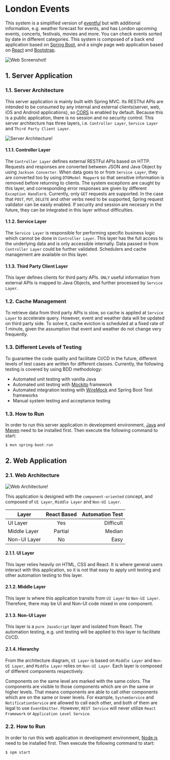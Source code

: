 # London Events

This system is a simplified version of [eventful](https://www.eventful.com) but with additional information, e.g. weather forecast for events, and has London upcoming events, concerts, festivals, movies and more. You can check events sorted by date in different categories. This system is composed of a back end application based on [Spring Boot](https://spring.io/projects/spring-boot), and a single page web application based on [React](https://reactjs.org/) and [Bootstrap](https://getbootstrap.com/).

![Web Screenshot!](/doc/web-screenshot.png)

## 1. Server Application
### 1.1. Server Architecture
This server application is mainly built with Spring MVC. Its RESTful APIs are intended to be consumed by any internal and external clients(server, web, iOS and Android applications), so [CORS](https://en.wikipedia.org/wiki/Cross-origin_resource_sharing) is enabled by default. Because this is a public application, there is no session and no security control. This server architecture has three layers, i.e. `Controller Layer`, `Service Layer` and `Third Party Client Layer`. 

![Server Architecture!](/doc/server-architecture.jpeg)

#### 1.1.1. Controller Layer
The `Controller Layer` defines external RESTFul APIs based on HTTP. Requests and responses are converted between JSON and Java Object by using `Jackson Converter`. When data goes to or from `Service Layer`, they are converted too by using `DTOModel Mapper`s so that sensitive information is removed before returning to clients. The system exceptions are caught by this layer, and corresponding error responses are given by different `Exception Handler`s. Currently, only `GET` requests are supported. In the case that `POST`, `PUT`, `DELETE` and other verbs need to be supported, Spring request validator can be easily enabled. If security and session are necesary in the future, they can be integrated in this layer without difficulties.

#### 1.1.2. Service Layer
The `Service Layer` is responsible for performing specific business logic which cannot be done in `Controller Layer`. This layer has the full access to the underlying data and is only accessible internally. Data passed in from `Controller Layer` could be further validated. Schedulers and cache management are available on this layer.

#### 1.1.3. Third Party Client Layer
This layer defines clients for third party APIs. `ONLY` useful information from external APIs is mapped to Java Objects, and further processed by `Service Layer`.

### 1.2. Cache Management
To retrieve data from third party APIs is slow, so cache is applied at `Service Layer` to accelerate query. However, event and weather data will be updated on third party side. To solve it, cache eviction is scheduled at a fixed rate of 1 minute, given the assumption that event and weather do not change very frequently.

### 1.3. Different Levels of Testing
To guarantee the code quality and facilitate CI/CD in the future, different levels of test cases are written for different classes. Currently, the following testing is covered by using BDD methodology:
- Automated unit testing with vanilla Java
- Automated unit testing with [Mockito](https://site.mockito.org/) framework 
- Automated integration testing with [WireMock](http://wiremock.org/) and Spring Boot Test frameworks
- Manual system testing and acceptance testing

### 1.3. How to Run
In order to run this server application in development environment, [Java](https://www.oracle.com/technetwork/java/javase/downloads/jdk8-downloads-2133151.html) and [Maven](https://www.apache.org/) need to be installed first. Then execute the following command to start:
````java
$ mvn spring-boot:run
````

## 2. Web Application
### 2.1. Web Architecture

![Web Architecture!](/doc/web-architecture.jpeg)

This application is designed with the `component-oriented` concept, and composed of `UI Layer`, `Middle Layer` and `Non-UI Layer`.

| Layer        | React Based | Automation Test |
| ------------ | :---------: | --------------: |
| UI Layer     |     Yes     |       Difficult |
| Middle Layer |   Partial   |          Median |
| Non-UI Layer |     No      |            Easy |

#### 2.1.1. UI Layer
This layer relies heavily on HTML, CSS and React. It is where general users interact with this application, so it is not that easy to apply unit testing and other automation testing to this layer.

#### 2.1.2. Middle Layer
This layer is where this application transits from `UI Layer` to `Non-UI Layer`. Therefore, there may be UI and Non-UI code mixed in one component.

#### 2.1.3. Non-UI Layer
This layer is a `pure JavaScript` layer and isolated from React. The automation testing, e.g. unit testing will be applied to this layer to facilitate CI/CD.

#### 2.1.4. Hierarchy
From the architecture diagram, `UI Layer` is based on `Middle Layer` and `Non-UI Layer`, and `Middle Layer` relies on `Non-UI Layer`. Each layer is composed of different components respectively.

Components on the same level are marked with the same colors. The components are visible to those components which are on the same or higher levels. That means components are able to call other components which are on the same or lower levels. For example, `SystemService` and `NotificationService` are allowed to call each other, and both of them are legal to use `EventEmitter`. However, `REST Service` will never utilize `React Framework` or `Application Level Service`.

### 2.2. How to Run
In order to run this web application in development environment, [Node.js](https://nodejs.org/en/) need to be installed first. Then execute the following command to start:
````java
$ npm start
```` 
